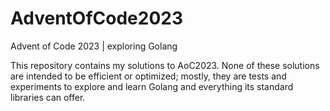 # AdventOfCode2023
Advent of Code 2023 | exploring Golang

This repository contains my solutions to AoC2023. 
None of these solutions are intended to be efficient or optimized; mostly, they are tests and experiments to explore and learn Golang and everything its standard libraries can offer.
